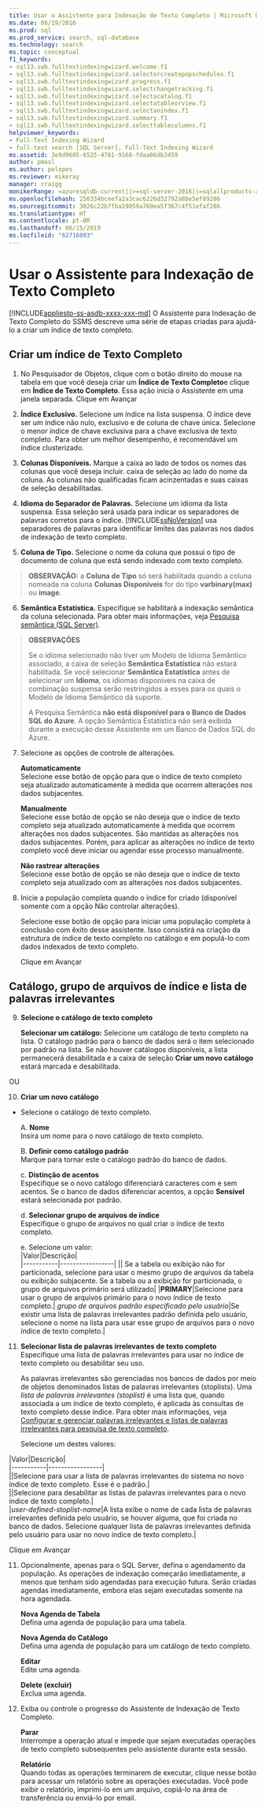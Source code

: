 ```yaml
---
title: Usar o Assistente para Indexação de Texto Completo | Microsoft Docs
ms.date: 08/19/2016
ms.prod: sql
ms.prod_service: search, sql-database
ms.technology: search
ms.topic: conceptual
f1_keywords:
- sql13.swb.fulltextindexingwizard.welcome.f1
- sql13.swb.fulltextindexingwizard.selectorcreatepopschedules.f1
- sql13.swb.fulltextindexingwizard.progress.f1
- sql13.swb.fulltextindexingwizard.selectchangetracking.f1
- sql13.swb.fulltextindexingwizard.selectacatalog.f1
- sql13.swb.fulltextindexingwizard.selectatableorview.f1
- sql13.swb.fulltextindexingwizard.selectanindex.f1
- sql13.swb.fulltextindexingwizard.summary.f1
- sql13.swb.fulltextindexingwizard.selecttablecolumns.f1
helpviewer_keywords:
- Full-Text Indexing Wizard
- full-text search [SQL Server], Full-Text Indexing Wizard
ms.assetid: 3e9d9605-6525-4781-9168-fdaa06db3459
author: pmasl
ms.author: pelopes
ms.reviewer: mikeray
manager: craigg
monikerRange: =azuresqldb-current||>=sql-server-2016||=sqlallproducts-allversions||>=sql-server-linux-2017||=azuresqldb-mi-current
ms.openlocfilehash: 250334bceefa2a3cac6226d32792a8be5ef89206
ms.sourcegitcommit: 3026c22b7fba19059a769ea5f367c4f51efaf286
ms.translationtype: HT
ms.contentlocale: pt-BR
ms.lasthandoff: 06/15/2019
ms.locfileid: "62716093"
---
```

# <a name="use-the-full-text-indexing-wizard"></a>Usar o Assistente para Indexação de Texto Completo
[!INCLUDE[appliesto-ss-asdb-xxxx-xxx-md](../../includes/appliesto-ss-asdb-xxxx-xxx-md.md)]
  O Assistente para Indexação de Texto Completo do SSMS descreve uma série de etapas criadas para ajudá-lo a criar um índice de texto completo.  
  
## <a name="create-a--full-text-index"></a>Criar um índice de Texto Completo 

1. No Pesquisador de Objetos, clique com o botão direito do mouse na tabela em que você deseja criar um **Índice de Texto Completo**e clique em **Índice de Texto Completo**. Essa ação inicia o Assistente em uma janela separada.
   Clique em Avançar 
  
2. **Índice Exclusivo.**  Selecione um índice na lista suspensa. O índice deve ser um índice não nulo, exclusivo e de coluna de chave única. Selecione o menor índice de chave exclusiva para a chave exclusiva de texto completo. Para obter um melhor desempenho, é recomendável um índice clusterizado.  
  
3.  **Colunas Disponíveis.** Marque a caixa ao lado de todos os nomes das colunas que você deseja incluir.  caixa de seleção ao lado do nome da coluna. As colunas não qualificadas ficam acinzentadas e suas caixas de seleção desabilitadas.  
  
4. **Idioma do Separador de Palavras.** Selecione um idioma da lista suspensa. Essa seleção será usada para indicar os separadores de palavras corretos para o índice. [!INCLUDE[ssNoVersion](../../includes/ssnoversion-md.md)] usa separadores de palavras para identificar limites das palavras nos dados de indexação de texto completo.  
  
5.  **Coluna de Tipo.** Selecione o nome da coluna que possui o tipo de documento de coluna que está sendo indexado com texto completo.  
> **OBSERVAÇÃO:** a **Coluna de Tipo** só será habilitada quando a coluna nomeada na coluna **Colunas Disponíveis** for do tipo **varbinary(max)** ou **image**.  
  
6. **Semântica Estatística.** Especifique se habilitará a indexação semântica da coluna selecionada. Para obter mais informações, veja [Pesquisa semântica &#40;SQL Server&#41;](../../relational-databases/search/semantic-search-sql-server.md).  
  
>**OBSERVAÇÕES** 
>
>Se o idioma selecionado não tiver um Modelo de Idioma Semântico associado, a caixa de seleção **Semântica Estatística** não estará habilitada. Se você selecionar **Semântica Estatística** antes de selecionar um **Idioma**, os idiomas disponíveis na caixa de combinação suspensa serão restringidos a esses para os quais o Modelo de Idioma Semântico dá suporte.  
>
> A Pesquisa Semântica **não está disponível para o Banco de Dados SQL do Azure**. A opção Semântica Estatística não será exibida durante a execução desse Assistente em um Banco de Dados SQL do Azure.
  
7. Selecione as opções de controle de alterações.  
  
     **Automaticamente**  
     Selecione esse botão de opção para que o índice de texto completo seja atualizado automaticamente à medida que ocorrem alterações nos dados subjacentes.  
  
     **Manualmente**  
     Selecione esse botão de opção se não deseja que o índice de texto completo seja atualizado automaticamente à medida que ocorrem alterações nos dados subjacentes. São mantidas as alterações nos dados subjacentes. Porém, para aplicar as alterações no índice de texto completo você deve iniciar ou agendar esse processo manualmente.  
  
     **Não rastrear alterações**  
     Selecione esse botão de opção se não deseja que o índice de texto completo seja atualizado com as alterações nos dados subjacentes.  
  
8.  Inicie a população completa quando o índice for criado (disponível somente com a opção Não controlar alterações).
  
     Selecione esse botão de opção para iniciar uma população completa à conclusão com êxito desse assistente. Isso consistirá na criação da estrutura de índice de texto completo no catálogo e em populá-lo com dados indexados de texto completo.  
     
     Clique em Avançar
  
## <a name="catalog-index-filegroup-and-stoplist"></a>Catálogo, grupo de arquivos de índice e lista de palavras irrelevantes   
  
9.  **Selecione o catálogo de texto completo**  

     **Selecionar um catálogo:** Selecione um catálogo de texto completo na lista. O catálogo padrão para o banco de dados será o item selecionado por padrão na lista. Se não houver catálogos disponíveis, a lista permanecerá desabilitada e a caixa de seleção **Criar um novo catálogo** estará marcada e desabilitada.  
  
  OU
  
 10. **Criar um novo catálogo**
 - Selecione o catálogo de texto completo.  
  
    A. **Nome**  
     Insira um nome para o novo catálogo de texto completo.  
  
     B. **Definir como catálogo padrão**  
     Marque para tornar este o catálogo padrão do banco de dados.  
  
     c. **Distinção de acentos**  
     Especifique se o novo catálogo diferenciará caracteres com e sem acentos. Se o banco de dados diferenciar acentos, a opção **Sensível** estará selecionada por padrão.  
  
     d. **Selecionar grupo de arquivos de índice**  
     Especifique o grupo de arquivos no qual criar o índice de texto completo.  
  
     e. Selecione um valor:  
      |Valor|Descrição|  
      |-----------|-----------------|
      |**<default>**| Se a tabela ou exibição não for particionada, selecione para usar o mesmo grupo de arquivos da tabela ou exibição subjacente. Se a tabela ou a exibição for particionada, o grupo de arquivos primário será utilizado|
      |**PRIMARY**|Selecione para usar o grupo de arquivos primário para o novo índice de texto completo.|
      *grupo de arquivos padrão especificado pelo usuário*|Se existir uma lista de palavras irrelevantes padrão definida pelo usuário, selecione o nome na lista para usar esse grupo de arquivos para o novo índice de texto completo.|   
  
     
 11. **Selecionar lista de palavras irrelevantes de texto completo**  
     Especifique uma lista de palavras irrelevantes para usar no índice de texto completo ou desabilitar seu uso.  
  
     As palavras irrelevantes são gerenciadas nos bancos de dados por meio de objetos denominados listas de palavras irrelevantes (stoplists). Uma *lista de palavras irrelevantes (stoplist)* é uma lista que, quando associada a um índice de texto completo, é aplicada às consultas de texto completo desse índice. Para obter mais informações, veja [Configurar e gerenciar palavras irrelevantes e listas de palavras irrelevantes para pesquisa de texto completo](../../relational-databases/search/configure-and-manage-stopwords-and-stoplists-for-full-text-search.md).  
  
     Selecione um destes valores:  
  
   |Valor|Descrição|  
    |-----------|-----------------|  
    |**<system>**|Selecione para usar a lista de palavras irrelevantes do sistema no novo índice de texto completo. Esse é o padrão.|  
    |**<off>**|Selecione para desabilitar as listas de palavras irrelevantes para o novo índice de texto completo.|  
    |*user-defined-stoplist-name*|A lista exibe o nome de cada lista de palavras irrelevantes definida pelo usuário, se houver alguma, que foi criada no banco de dados. Selecione qualquer lista de palavras irrelevantes definida pelo usuário para usar no novo índice de texto completo.|  
  
  Clique em Avançar
  
11. Opcionalmente, apenas para o SQL Server, defina o agendamento da população. As operações de indexação começarão imediatamente, a menos que tenham sido agendadas para execução futura. Serão criadas agendas imediatamente, embora elas sejam executadas somente na hora agendada.  
  
     **Nova Agenda de Tabela**  
     Defina uma agenda de população para uma tabela.  
  
     **Nova Agenda do Catálogo**  
     Defina uma agenda de população para um catálogo de texto completo.  
  
     **Editar**  
     Edite uma agenda.  
  
     **Delete (excluir)**  
     Exclua uma agenda.  
  
5.  Exiba ou controle o progresso do Assistente de Indexação de Texto Completo.  
  
     **Parar**  
     Interrompe a operação atual e impede que sejam executadas operações de texto completo subsequentes pelo assistente durante esta sessão.  
  
     **Relatório**  
     Quando todas as operações terminarem de executar, clique nesse botão para acessar um relatório sobre as operações executadas. Você pode exibir o relatório, imprimi-lo em um arquivo, copiá-lo na área de transferência ou enviá-lo por email.  
  
  
